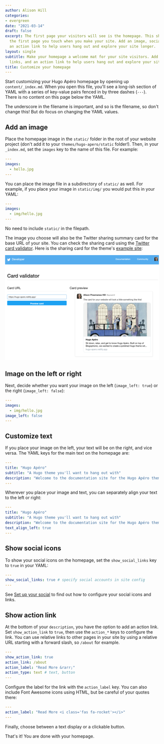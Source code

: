 ```yaml
---
author: Alison Hill
categories:
- evergreen
date: "2021-03-14"
draft: false
excerpt: The first page your visitors will see is the homepage. This should also be
  the first page you touch when you make your site. Add an image, social links, and
  an action link to help users hang out and explore your site longer.
layout: single
subtitle: Make your homepage a welcome mat for your site visitors. Add an image, social
  links, and an action link to help users hang out and explore your site longer.
title: Customize your homepage
---
```


Start customizing your Hugo Apéro homepage by opening up `content/_index.md`. When you open this file, you'll see a long-ish section of YAML with a series of key-value pairs fenced in by three dashes (`---`). There is no content on this page below the YAML.

The underscore in the filename is important, and so is the filename, so don't change this! But do focus on changing the YAML values. 

## Add an image

Place the homepage image in the `static/` folder in the root of your website project (don't add it to your `themes/hugo-apero/static` folder!). Then, in your `_index.md`, set the `images` key to the name of this file. For example:

```yaml
---
images:
  - hello.jpg
---
```

You can place the image file in a subdirectory of `static/` as well. For example, if you place your image in `static/img/` you would put this in your YAML:

```yaml
---
images:
  - img/hello.jpg
---
```

No need to include `static/` in the filepath.

The image you choose will also be the Twitter sharing summary card for the base URL of your site. You can check the sharing card using the [Twitter card validator](https://cards-dev.twitter.com/validator). Here is the sharing card for the theme's [example site](https://hugo-apero.netlify.app/):

![](homepage-card.png)

## Image on the left or right

Next, decide whether you want your image on the left (`image_left: true`) or the right (`image_left: false`):

```yaml
---
images:
  - img/hello.jpg
image_left: false
---
```

## Customize text

If you place your image on the left, your text will be on the right, and vice versa. The YAML keys for the main text on the homepage are:

```yaml
---
title: "Hugo Apéro"
subtitle: "A Hugo theme you'll want to hang out with"
description: "Welcome to the documentation site for the Hugo Apéro theme!"
---
```

Wherever you place your image and text, you can separately align your text to the left or right:

```yaml
---
title: "Hugo Apéro"
subtitle: "A Hugo theme you'll want to hang out with"
description: "Welcome to the documentation site for the Hugo Apéro theme!"
text_align_left: true
---
```

## Show social icons

To show your social icons on the homepage, set the `show_social_links` key to `true` in your YAML:

```yaml
---
show_social_links: true # specify social accounts in site config
---
```

See [Set up your social](/learn/social/) to find out how to configure your social icons and links.

## Show action link

At the bottom of your `description`, you have the option to add an action link. Set `show_action_link` to `true`, then use the `action_*` keys to configure the link. You can use relative links to other pages in your site by using a relative URL starting with a forward slash, so `/about` for example.

```yaml
---
show_action_link: true
action_link: /about
action_label: "Read More &rarr;"
action_type: text # text, button
---
```

Configure the label for the link with the `action_label` key. You can also include Font Awesome icons using HTML, but be careful of your quotes there:

```yaml
---
action_label: "Read More <i class='fas fa-rocket'></i>"
---
```

Finally, choose between a text display or a clickable button.

That's it! You are done with your homepage.